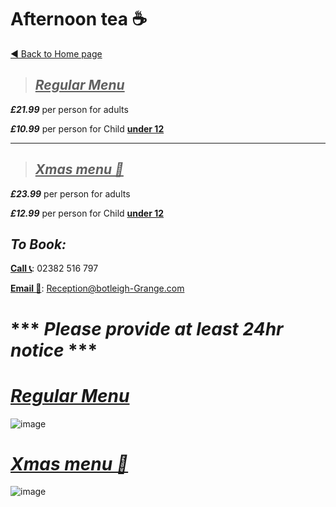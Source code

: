 # **Afternoon tea ☕**                     
[◄  Back to Home page](https://botleigh-grange.github.io/Home/)
                                                              





> ## <ins>***Regular Menu***</ins>

***£21.99*** per person for adults

***£10.99*** per person for Child <ins>**under 12**</ins>

----

> ## <ins>***Xmas menu 🎄***</ins>

***£23.99*** per person for adults

***£12.99*** per person for Child <ins>**under 12**</ins>

## ***To Book:*** 

<ins>**Call 📞**</ins>: 02382 516 797

<ins>**Email 📧**</ins>: Reception@botleigh-Grange.com


# *** ***Please provide at least 24hr notice*** ***

# <ins>***Regular Menu***</ins>

![image](https://github.com/Botleigh-Grange/Afternoon-Tea/assets/151997230/865c0066-c096-4461-bd99-542c711745d1)


# <ins>***Xmas menu 🎄***</ins>

![image](https://github.com/Botleigh-Grange/Menus/assets/151997230/a82b800b-49ce-44e7-b220-e9cfa6d95c1d)
